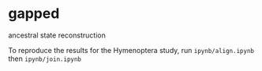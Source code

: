 # gapped
ancestral state reconstruction

To reproduce the results for the Hymenoptera study, run `ipynb/align.ipynb` then `ipynb/join.ipynb`
